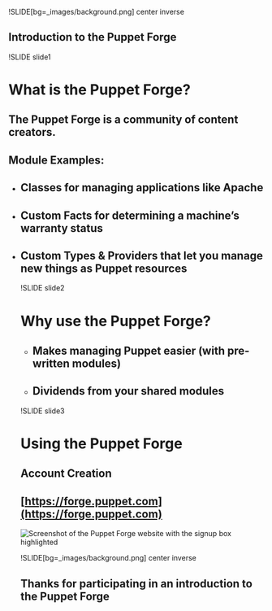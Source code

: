 !SLIDE[bg=_images/background.png] center inverse
<script type="text/javascript" src="file/_files/shared/timeline.js"></script>
<link rel="stylesheet" href="https://maxcdn.bootstrapcdn.com/bootstrap/3.3.7/css/bootstrap.min.css" integrity="sha384-BVYiiSIFeK1dGmJRAkycuHAHRg32OmUcww7on3RYdg4Va+PmSTsz/K68vbdEjh4u" crossorigin="anonymous">
<link rel="stylesheet" href="file/_files/shared/slides.css">

## Introduction to the Puppet Forge

!SLIDE slide1
<script> 
audio("slide1")
timeline([2000,10000,11000,14000,20000],"slide1")
</script>

# What is the Puppet Forge?

<div class="time1">

## The Puppet Forge is a community of content creators.

</div>
<div class="time2">

## Module Examples:

</div>
<ul>
<li class="time3">

## Classes for managing applications like Apache

</li>
<li class="time4">

## Custom Facts for determining a machine’s warranty status

</li>
<li class="time5">

## Custom Types & Providers that let you manage new things as Puppet resources

</li>

!SLIDE slide2
<script>
audio("slide2")
timeline([3500,33000],"slide2")
</script>

# Why use the Puppet Forge?

<ul>
<li class="time1">

## Makes managing Puppet easier (with pre-written modules)

</li>
<li class="time2">

## Dividends from your shared modules

</li>
</ul>

!SLIDE slide3
<script>
audio("slide3")
timeline([4000],"slide3")
</script>

# Using the Puppet Forge

## Account Creation

## [https://forge.puppet.com](https://forge.puppet.com)

<div class="time1">

![Screenshot of the Puppet Forge website with the signup box highlighted](_images/forge_screeshot_signup.png)

</div>

!SLIDE[bg=_images/background.png] center inverse

## Thanks for participating in an introduction to the Puppet Forge
